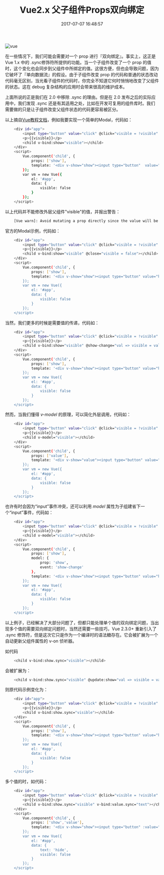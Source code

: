 ﻿---
title: Vue2.x 父子组件Props双向绑定
date: 2017-07-07 16:48:57
tags: 
- vue2
- component
categories:
- 前端技术
---
![vue](/images/vue.jpg)

在一些情况下，我们可能会需要对一个 prop 进行『双向绑定』。事实上，这正是 Vue 1.x 中的 .sync修饰符所提供的功能。当一个子组件改变了一个 prop 的值时，这个变化也会同步到父组件中所绑定的值。这很方便，但也会导致问题，因为它破坏了『单向数据流』的假设。由于子组件改变 prop 的代码和普通的状态改动代码毫无区别，当光看子组件的代码时，你完全不知道它何时悄悄地改变了父组件的状态。这在 debug 复杂结构的应用时会带来很高的维护成本。
<!-- more -->
上面所说的正是我们在 2.0 中移除 .sync 的理由。但是在 2.0 发布之后的实际应用中，我们发现 .sync 还是有其适用之处，比如在开发可复用的组件库时。我们需要做的只是让子组件改变父组件状态的代码更容易被区分。

以上摘自[Vue教程文档](https://cn.vuejs.org/v2/guide/components.html#sync-修饰符)，例如我要实现一个简单的Modal，代码如：

``` bash
    <div id="app">
        <input type="button" value="click" @click="visible = !visible" />
        <p>{{visible}}</p>
        <child v-bind:show="visible"></child>
    </div>
    <script>
        Vue.component('child', {
            props: ['show'],
            template: '<div v-show="show"><input type="button"  value="hide" @click="show=false"/></div>'
        });
        var vm = new Vue({
            el: '#app',
            data: {
                visible: false
            }
        });
    </script>
```

以上代码并不能修改外层父组件"visible"的值，并报出警告：

``` bash
    [Vue warn]: Avoid mutating a prop directly since the value will be overwritten whenever the parent component re-renders. Instead, use a data or computed property based on the prop's value. Prop being mutated: "show"
```

官方的Modal示例，代码如：

``` bash
    <div id="app">
        <input type="button" value="click" @click="visible = !visible" />
        <p>{{visible}}</p>
        <child v-bind:show="visible" @close="visible = false"></child>
    </div>
    <script>
        Vue.component('child', {
            props: ['show'],
            template: '<div v-show="show"><input type="button" value="hide" @click="$emit(\'close\')"/></div>'
        });
        var vm = new Vue({
            el: '#app',
            data: {
                visible: false
            }
        });
    </script>
```
	
当然，我们更多的时候是需要值的传递，代码如：

``` bash
    <div id="app">
        <input type="button" value="click" @click="visible = !visible" />
        <p>{{visible}}</p>
        <child v-bind:show="visible" @show-change="val => visible = val"></child>
    </div>
    <script>
        Vue.component('child', {
            props: ['show'],
            template: '<div v-show="show"><input type="button" value="hide" @click="$emit(\'show-change\', !show)"/></div>',
        });
        var vm = new Vue({
            el: '#app',
            data: {
                visible: false
            }
        });
    </script>
```
	
然而，当我们懂得 *v-model* 的原理，可以简化外层调用，代码如：	

``` bash
    <div id="app">
        <input type="button" value="click" @click="visible = !visible" />
        <p>{{visible}}</p>
        <child v-model="visible"></child>
    </div>
    <script>
        Vue.component('child', {
            props: ['value'],
            template: '<div v-show="value"><input type="button" value="hide" @click="$emit(\'input\', !value)"/></div>',
        });
        var vm = new Vue({
            el: '#app',
            data: {
                visible: false
            }
        });
    </script>
```

也许有时会因为“input”事件冲突，还可以利用 *model* 属性为子组建省下一个“input”事件，代码如：

``` bash
    <div id="app">
        <input type="button" value="click" @click="visible = !visible" />
        <p>{{visible}}</p>
        <child v-model="visible"></child>
    </div>
    <script>
        Vue.component('child', {
            props: ['show'],
            model: {
                prop: 'show',
                event: 'show-change'
            },
            template: '<div v-show="show"><input type="button" value="hide" @click="$emit(\'show-change\', !show)"/></div>',
        });
        var vm = new Vue({
            el: '#app',
            data: {
                visible: false
            }
        });
    </script>
```

以上例子，已经解决了大部分问题了，但都只能处理单个值的双向绑定问题，当出现多个值的需要双向绑定问题时，当然还需要一些技巧，Vue 2.3.0+ 重新引入了 .sync 修饰符，但是这次它只是作为一个编译时的语法糖存在。它会被扩展为一个自动更新父组件属性的 v-on 侦听器。

如代码

``` bash
    <child v-bind:show.sync="visible"></child>
```

会被扩展为：

``` bash
    <child v-bind:show.sync="visible" @update:show="val => visible = val"></child>
```

则原代码示例变化为：

``` bash
    <div id="app">
        <input type="button" value="click" @click="visible = !visible" />
        <p>{{visible}}</p>
        <child v-bind:show.sync="visible"></child>
    </div>
    <script>
        Vue.component('child', {
            props: ['show'],
            template: '<div v-show="show"><input type="button" value="hide" @click="$emit(\'update:show\', !show)"/></div>',
        });
        var vm = new Vue({
            el: '#app',
            data: {
                visible: false
            }
        });
    </script>
```

多个值的时，如代码：

``` bash
    <div id="app">
        <input type="button" value="click" @click="visible = !visible" />
        <p>{{visible}}</p>
        <child v-bind:show.sync="visible" v-bind:value.sync="text"></child>
    </div>
    <script>
        Vue.component('child', {
            props: ['show','value'],
            template: '<div v-show="show"><input type="button" :value="value" @click="$emit(\'update:show\', !show)"/><input type="button" value="changeText" @click="$emit(\'update:value\', value + \'^_^\')"/></div>',
        });
        var vm = new Vue({
            el: '#app',
            data: {
                text: 'hide',
                visible: false
            }
        });
    </script>
```
